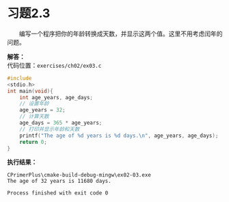 # 习题2.3

&emsp;&emsp;编写一个程序把你的年龄转换成天数，并显示这两个值。这里不用考虑闰年的问题。

**解答：**  
代码位置：`exercises/ch02/ex03.c`
```c
#include
<stdio.h>
int main(void){
    int age_years, age_days;
    // 设置年龄
    age_years = 32;
    // 计算天数
    age_days = 365 * age_years;
    // 打印并显示年龄和天数
    printf("The age of %d years is %d days.\n", age_years, age_days);
    return 0;
}
```

**执行结果：**

```
CPrimerPlus\cmake-build-debug-mingw\ex02-03.exe
The age of 32 years is 11680 days.

Process finished with exit code 0
```


